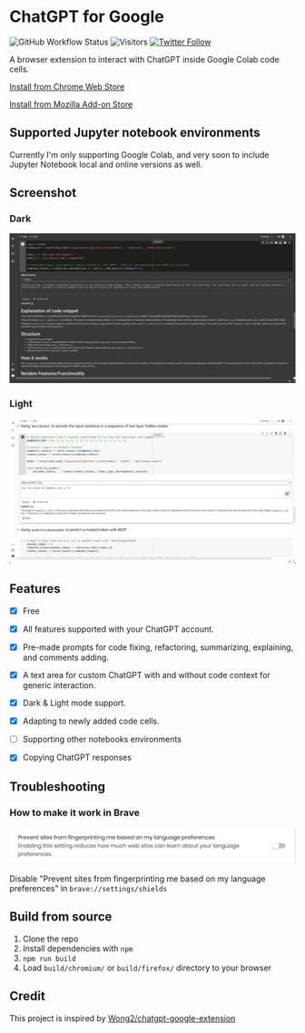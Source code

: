 # ChatGPT for Google

![GitHub Workflow Status](https://img.shields.io/github/actions/workflow/status/ali-h-kudeir/chatgpt-google-colab/pre-release-build.yml)
![Visitors](https://visitor-badge.glitch.me/badge?page_id=ali-h-kudeir.chatgpt-google-colab&left_color=green&right_color=red)
[![Twitter Follow](https://img.shields.io/twitter/follow/ali_h_kudeir?style=social)](https://twitter.com/ali_h_kudeir)

A browser extension to interact with ChatGPT inside Google Colab code cells.


[Install from Chrome Web Store](https://chrome.google.com/webstore/detail/chatgpt-for-google-colab/dfhfeifekpgapdlhfakecbbinnnfoohh)

[Install from Mozilla Add-on Store](https://addons.mozilla.org/en-US/firefox/addon/chatgpt-for-google-colab/)

## Supported Jupyter notebook environments

Currently I'm only supporting Google Colab, and very soon to include Jupyter Notebook local and online versions as well.

## Screenshot

### Dark
![Screenshot](screenshots/extension.jpeg?raw=true)

### Light
![Screenshot](screenshots/extension-light.jpeg?raw=true)


## Features
- [x] Free
- [x] All features supported with your ChatGPT account. 
- [x] Pre-made prompts for code fixing, refactoring, summarizing, explaining, and comments adding.
- [x] A text area for custom ChatGPT with and without code context for generic interaction.
- [x] Dark & Light mode support.
- [x] Adapting to newly added code cells.
- [ ] Supporting other notebooks environments
- [x] Copying ChatGPT responses



## Troubleshooting

### How to make it work in Brave

![Screenshot](screenshots/brave.png?raw=true)

Disable "Prevent sites from fingerprinting me based on my language preferences" in `brave://settings/shields`

## Build from source

1. Clone the repo
2. Install dependencies with `npm`
3. `npm run build`
4. Load `build/chromium/` or `build/firefox/` directory to your browser

## Credit

This project is inspired by [Wong2/chatgpt-google-extension](https://github.com/wong2/chatgpt-google-extension/)
